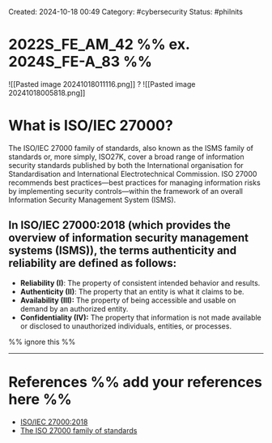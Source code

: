 Created: 2024-10-18 00:49
Category: #cybersecurity
Status: #philnits



# 2022S_FE_AM_42 %% ex. 2024S_FE-A_83 %%

![[Pasted image 20241018011116.png]]
?
![[Pasted image 20241018005818.png]]
# What is ISO/IEC 27000?

The ISO/IEC 27000 family of standards, also known as the ISMS family of standards or, more simply, ISO27K, cover a broad range of information security standards published by both the International organisation for Standardisation and International Electrotechnical Commission. ISO 27000 recommends best practices—best practices for managing information risks by implementing security controls—within the framework of an overall Information Security Management System (ISMS).
## In ISO/IEC 27000:2018 (which provides the overview of information security management systems (ISMS)), the terms **authenticity** and **reliability** are defined as follows:

- **Reliability (I)**: The property of consistent intended behavior and results.
- **Authenticity (II)**: The property that an entity is what it claims to be.
- **Availability (III):** The property of being accessible and usable on demand by an authorized entity.
- **Confidentiality (IV):** The property that information is not made available or disclosed to unauthorized individuals, entities, or processes.


%% ignore this %%
<!--SR:!2025-03-10,15,290-->
---

# References %% add your references here %%
- [ISO/IEC 27000:2018](https://www.amnafzar.net/files/1/ISO%2027000/ISO%20IEC%2027000-2018.pdf)
- [The ISO 27000 family of standards](https://www.isms.online/iso-27000/#:~:text=What%20is%20the%20ISO%2027000%20series%20of%20standards%3F,Standardisation%20and%20International%20Electrotechnical%20Commission.)